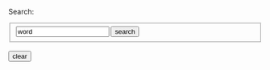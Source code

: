 
Search:
<fieldset>
	<input type="text" name="word" id="word" value="word">
	<button onclick="return search();">search</button>
</fieldset>
<br/>
<button onclick="return reset();">clear</button><br/>
<br/>
<div id="content">
</div>
<script>

if (localStorage.getItem("dictionary")) {
	var dictionary = JSON.parse(window.localStorage.getItem("dictionary"));
	var content = [];
	for (var key in dictionary) {
		content.push ( createWordLink(key) );
	}
	for (var i=content.length-1;i>=0;i--) {
		document.getElementById("content").innerHTML +=content[i];
	}
}
function reset( ) {
	window.localStorage.setItem("dictionary", "{}");
	location.reload(true);
}

function createWordLink(entry) {
	return "<a href='https://www.google.com/search?q=define:".concat(entry).concat("'>").concat(entry).concat("</a><br/>");
}
function search( ) {
	var entry = document.getElementById('word').value.trim();
	if (!entry) {
		return;
	}
	var dictionary = JSON.parse( localStorage.getItem("dictionary") ? localStorage.getItem("dictionary") : "{}");
	if (!dictionary[ entry ] )
	{
		dictionary[ entry ] = entry;
		window.localStorage.setItem("dictionary", JSON.stringify(dictionary));
		document.getElementById("content").innerHTML = createWordLink(entry).concat(document.getElementById("content").innerHTML);
	}
	window.location = "https://www.google.com/search?&q=define:" + entry;
}
</script>
